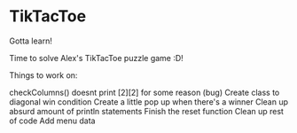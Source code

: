 # TikTacToe
Gotta learn!

Time to solve Alex's TikTacToe puzzle game :D! 

Things to work on:

checkColumns() doesnt print [2][2] for some reason (bug)
Create class to diagonal win condition
Create a little pop up when there's a winner
Clean up absurd amount of println statements
Finish the reset function
Clean up rest of code
Add menu data
